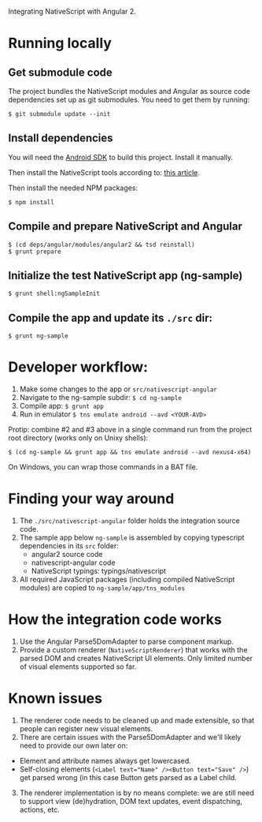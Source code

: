 Integrating NativeScript with Angular 2.

# Running locally


## Get submodule code

The project bundles the NativeScript modules and Angular as source code dependencies set up as git submodules. You need to get them by running:

```
$ git submodule update --init
```

## Install dependencies

You will need the [Android SDK](https://developer.android.com/sdk/) to build this project. Install it manually.

Then install the NativeScript tools according to: [this article](http://docs.nativescript.org/setup/quick-setup).

Then install the needed NPM packages:

```
$ npm install
```

## Compile and prepare NativeScript and Angular

```
$ (cd deps/angular/modules/angular2 && tsd reinstall)
$ grunt prepare
```

## Initialize the test NativeScript app (ng-sample)

```
$ grunt shell:ngSampleInit
```

## Compile the app and update its `./src` dir:

```
$ grunt ng-sample
```

# Developer workflow:

1. Make some changes to the app or `src/nativescript-angular`
2. Navigate to the ng-sample subdir: `$ cd ng-sample`
2. Compile app: `$ grunt app`
3. Run in emulator `$ tns emulate android --avd <YOUR-AVD>`

Protip: combine #2 and #3 above in a single command run from the project root directory (works only on Unixy shells):

```
$ (cd ng-sample && grunt app && tns emulate android --avd nexus4-x64)
```

On Windows, you can wrap those commands in a BAT file.

# Finding your way around

1. The `./src/nativescript-angular` folder holds the integration source code.
2. The sample app below `ng-sample` is assembled by copying typescript dependencies in its `src` folder:
    * angular2 source code
    * nativescript-angular code
    * NativeScript typings: typings/nativescript
3. All required JavaScript packages (including compiled NativeScript modules) are copied to `ng-sample/app/tns_modules`

# How the integration code works

1. Use the Angular Parse5DomAdapter to parse component markup.
2. Provide a custom renderer (`NativeScriptRenderer`) that works with the parsed DOM and creates NativeScript UI elements. Only limited number of visual elements supported so far.

# Known issues

1. The renderer code needs to be cleaned up and made extensible, so that people can register new visual elements.
2. There are certain issues with the Parse5DomAdapter and we'll likely need to provide our own later on:
  * Element and attribute names always get lowercased.
  * Self-closing elements (`<Label text="Name" /><Button text="Save" />`) get parsed wrong (in this case Button gets parsed as a Label child.
3. The renderer implementation is by no means complete: we are still need to support view (de)hydration, DOM text updates, event dispatching, actions, etc.
